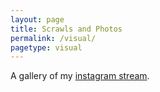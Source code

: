 ```yaml
---
layout: page
title: Scrawls and Photos
permalink: /visual/
pagetype: visual
---
```


A gallery of my <a href="https://www.instagram.com/{{ site.author.instagram_username }}" target="_blank">instagram stream</a>.

<div id="reactApp" data-config='{% collect_react_cfg %}' />
